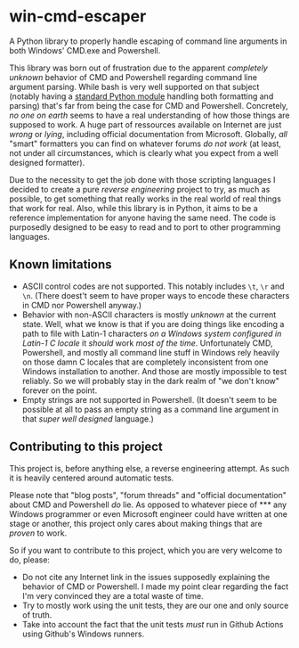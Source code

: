 # win-cmd-escaper

A Python library to properly handle escaping of command line arguments in both Windows' CMD.exe and Powershell.

This library was born out of frustration due to the apparent *completely unknown* behavior of CMD and Powershell regarding command line argument parsing. While bash is very well supported on that subject (notably having a [standard Python module](https://docs.python.org/3/library/shlex.html?highlight=shlex#module-shlex) handling both formatting and parsing) that's far from being the case for CMD and Powershell. Concretely, *no one on earth* seems to have a real understanding of how those things are supposed to work. A huge part of ressources available on Internet are just *wrong* or *lying*, including official documentation from Microsoft. Globally, *all* "smart" formatters you can find on whatever forums *do not work* (at least, not under all circumstances, which is clearly what you expect from a well designed formatter).

Due to the necessity to get the job done with those scripting languages I decided to create a pure *reverse engineering* project to try, as much as possible, to get something that really works in the real world of real things that work for real. Also, while this library is in Python, it aims to be a reference implementation for anyone having the same need. The code is purposedly designed to be easy to read and to port to other programming languages.

## Known limitations

* ASCII control codes are not supported. This notably includes `\t`, `\r` and `\n`. (There doest't seem to have proper ways to encode these characters in CMD nor Powershell anyway.)
* Behavior with non-ASCII characters is mostly *unknown* at the current state. Well, what we know is that if you are doing things like encoding a path to file with Latin-1 characters *on a Windows system configured in Latin-1 C locale* it *should* work *most of the time*. Unfortunately CMD, Powershell, and mostly all command line stuff in Windows rely heavily on those damn C locales that are completely inconsistent from one Windows installation to another. And those are mostly impossible to test reliably. So we will probably stay in the dark realm of "we don't know" forever on the point.
* Empty strings are not supported in Powershell. (It doesn't seem to be possible at all to pass an empty string as a command line argument in that *super well designed* language.)

## Contributing to this project

This project is, before anything else, a reverse engineering attempt. As such it is heavily centered around automatic tests.

Please note that "blog posts", "forum threads" and "official documentation" about CMD and Powershell *do* lie. As opposed to whatever piece of *** any Windows programmer or even Microsoft engineer could have written at one stage or another, this project only cares about making things that are *proven* to work.

So if you want to contribute to this project, which you are very welcome to do, please:

* Do not cite any Internet link in the issues supposedly explaining the behavior of CMD or Powershell. I made my point clear regarding the fact I'm very convinced they are a total waste of time.
* Try to mostly work using the unit tests, they are our one and only source of truth.
* Take into account the fact that the unit tests *must* run in Github Actions using Github's Windows runners.

